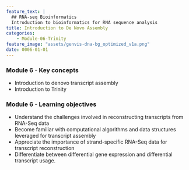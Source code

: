 ```yaml
---
feature_text: |
  ## RNA-seq Bioinformatics
  Introduction to bioinformatics for RNA sequence analysis
title: Introduction to De Novo Assembly
categories:
    - Module-06-Trinity
feature_image: "assets/genvis-dna-bg_optimized_v1a.png"
date: 0006-01-01
---
```


### Module 6 - Key concepts
* Introduction to denovo transcript assembly
* Introduction to Trinity

### Module 6 - Learning objectives
* Understand the challenges involved in reconstructing transcripts from RNA-Seq data
* Become familiar with computational algorithms and data structures leveraged for transcript assembly
* Appreciate the importance of strand-specific RNA-Seq data for transcript reconstruction
* Differentiate between differential gene expression and differential transcript usage.

